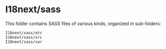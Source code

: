 # I18next/sass

This folder contains SASS files of various kinds, organized in sub-folders:

    I18next/sass/etc
    I18next/sass/src
    I18next/sass/var
